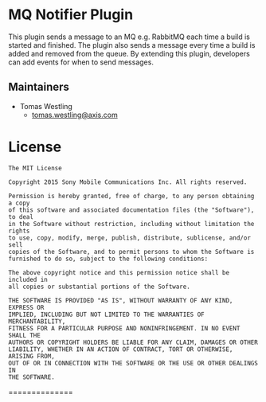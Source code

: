 # MQ Notifier Plugin

This plugin sends a message to an MQ e.g. RabbitMQ each time a build is started
and finished. The plugin also sends a message every time a build is added and removed from the queue.
By extending this plugin, developers can add events for when to send messages.

## Maintainers

* Tomas Westling
  - tomas.westling@axis.com

# License
```
The MIT License

Copyright 2015 Sony Mobile Communications Inc. All rights reserved.

Permission is hereby granted, free of charge, to any person obtaining a copy
of this software and associated documentation files (the "Software"), to deal
in the Software without restriction, including without limitation the rights
to use, copy, modify, merge, publish, distribute, sublicense, and/or sell
copies of the Software, and to permit persons to whom the Software is
furnished to do so, subject to the following conditions:

The above copyright notice and this permission notice shall be included in
all copies or substantial portions of the Software.

THE SOFTWARE IS PROVIDED "AS IS", WITHOUT WARRANTY OF ANY KIND, EXPRESS OR
IMPLIED, INCLUDING BUT NOT LIMITED TO THE WARRANTIES OF MERCHANTABILITY,
FITNESS FOR A PARTICULAR PURPOSE AND NONINFRINGEMENT. IN NO EVENT SHALL THE
AUTHORS OR COPYRIGHT HOLDERS BE LIABLE FOR ANY CLAIM, DAMAGES OR OTHER
LIABILITY, WHETHER IN AN ACTION OF CONTRACT, TORT OR OTHERWISE, ARISING FROM,
OUT OF OR IN CONNECTION WITH THE SOFTWARE OR THE USE OR OTHER DEALINGS IN
THE SOFTWARE.
```
==============
